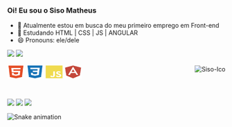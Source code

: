 ### Oi! Eu sou o Siso Matheus

- 🔭 Atualmente estou em busca do meu primeiro emprego em Front-end
- 🌱 Estudando HTML | CSS | JS | ANGULAR
- 😄 Pronouns: ele/dele

<div>
  <img height="170" src="https://github-readme-stats.vercel.app/api?username=syso069&show_icons=true&theme=merko&include_all_commits=true&count_private=true"/>
  <img height="170" src="https://github-readme-stats.vercel.app/api/top-langs/?username=syso069&layout=compact&langs_count=168&theme=merko"/>
</div>

<div style="display: inline_block"><br>
  <img align="center" alt="Siso-Html5" height="30" width="40" src="https://github.com/devicons/devicon/blob/master/icons/html5/html5-plain.svg">
  <img align="center" alt="Siso-Css3" height="30" width="40" src="https://github.com/devicons/devicon/blob/master/icons/css3/css3-plain.svg">
  <img align="center" alt="Siso-Js" height="30" width="40" src="https://github.com/devicons/devicon/blob/master/icons/javascript/javascript-plain.svg">
  <img align="center" alt="Siso-Angular" height="30" width="40" src="https://github.com/devicons/devicon/blob/master/icons/angularjs/angularjs-plain.svg">
  <img height="100" align="right" alt="Siso-Ico" src="https://user-images.githubusercontent.com/94554205/210275579-fa5257bd-3d2f-4c03-ba84-a9a48fc3895c.PNG">
</div>

##

<div><br>
  <a href="https://www.instagram.com/syso69/"><img src="https://img.shields.io/badge/Instagram-E4405F?style=for-the-badge&logo=instagram&logoColor=white"></a>
  <a href="https://mail.google.com/mail/u/0/#inbox?compose=CllgCHrkVlxHXWHGRzcZMmmTnLzSSFTZXwRtVPJXvVLqQFjQBGPVkTNXSWgZRvRKKWfBcWtJCKg"><img src="https://img.shields.io/badge/Gmail-D14836?style=for-the-badge&logo=gmail&logoColor=white"></a>
  <a href="https://www.linkedin.com/in/siso-matheus-060193193/" ><img src="https://img.shields.io/badge/LinkedIn-0077B5?style=for-the-badge&logo=linkedin&logoColor=white"></a>
</div>

![Snake animation](https://github.com/Syso069/Syso069/blob/main/dist/github-contribution-grid-snake.svg)
 
